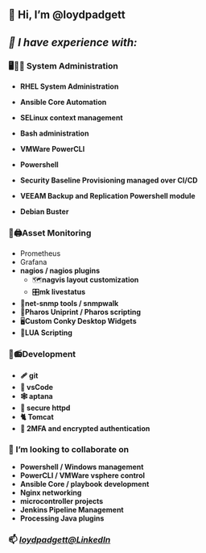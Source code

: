 ## **👋 Hi, I’m @loydpadgett**

<!--START_SECTION:badges-->






<!--END_SECTION:badges-->
## *👀 I have experience with:*
### 🖥️🔧🚰 System Administration
 
   - **RHEL System Administration**
   - **Ansible Core Automation**
   - **SELinux context management**
   - **Bash administration**
   - **VMWare PowerCLI**
   - **Powershell**
   - **Security Baseline Provisioning managed over CI/CD**
   - **VEEAM Backup and Replication Powershell module**
   
   - **Debian Buster** 

 ### 🔭🖨️Asset Monitoring  
   - Prometheus
   - Grafana
   - **nagios / nagios plugins**  
     - 🗺️**nagvis layout customization**
     - 🎛️**mk livestatus**
   - 🦷**net-snmp tools / snmpwalk**
   - 🛂**Pharos Uniprint / Pharos scripting**
   - 🖥️**Custom Conky Desktop Widgets**
   - 🎱**LUA Scripting**
   
 ### 🧰📻Development
   - **🩹 git**
   - **🥼 vsCode**
   - **🕸️ aptana**
   - **🔐 secure httpd**
   - **🐈 Tomcat**
   - **🔐 2MFA and encrypted authentication**  

 ### 💞️ I’m looking to collaborate on 
   - **Powershell / Windows management**
   - **PowerCLI / VMWare vsphere control**
   - **Ansible Core / playbook development**
   - **Nginx networking**
   - **microcontroller projects**
   - **Jenkins Pipeline Management**
   - **Processing Java plugins**

### 📫 *[loydpadgett@LinkedIn](https://www.linkedin.com/in/loydpadgett)*

<!---
loydpadgett/loydpadgett is a ✨ special ✨ repository because its `README.md` (this file) appears on your GitHub profile.
You can click the Preview link to take a look at your changes.
--->
